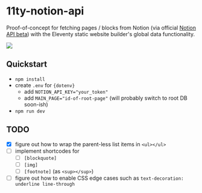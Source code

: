 # 11ty-notion-api

Proof-of-concept for fetching pages / blocks from Notion (via official [Notion API beta](https://developers.notion.com/changelog)) with the Eleventy static website builder's global data functionality.

![](https://pbs.twimg.com/media/E8dX4i5WUAcLcQL?format=png&name=4096x4096)

## Quickstart

- `npm install`
- create `.env` for `{dotenv}`
  - add `NOTION_API_KEY="your_token"`
  - add `MAIN_PAGE="id-of-root-page"` (will probably switch to root DB soon-ish)
- `npm run dev`

## TODO

- [x] figure out how to wrap the parent-less list items in `<ul></ul>`
- [ ] implement shortcodes for
  - [ ] `[blockquote]`
  - [ ] `[img]`
  - [ ] `[footnote]` (as `<sup></sup>`)
- [ ] figure out how to enable CSS edge cases such as `text-decoration: underline line-through`
